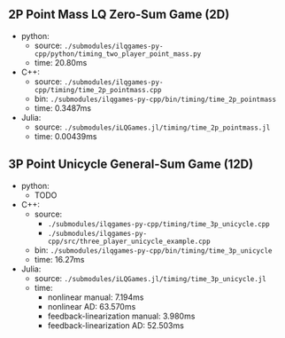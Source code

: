 ## 2P Point Mass LQ Zero-Sum Game (2D)

- python:
    - source: `./submodules/ilqgames-py-cpp/python/timing_two_player_point_mass.py`
    - time: 20.80ms
- C++:
    - source: `./submodules/ilqgames-py-cpp/timing/time_2p_pointmass.cpp`
    - bin: `./submodules/ilqgames-py-cpp/bin/timing/time_2p_pointmass`
    - time: 0.3487ms
- Julia:
    - source: `./submodules/iLQGames.jl/timing/time_2p_pointmass.jl`
    - time: 0.00439ms

## 3P Point Unicycle General-Sum Game (12D)

- python:
    - TODO
- C++:
    - source:
        - `./submodules/ilqgames-py-cpp/timing/time_3p_unicycle.cpp`
        - `./submodules/ilqgames-py-cpp/src/three_player_unicycle_example.cpp`
    - bin: `./submodules/ilqgames-py-cpp/bin/timing/time_3p_unicycle`
    - time: 16.27ms
- Julia:
    - source: `./submodules/iLQGames.jl/timing/time_3p_unicycle.jl`
    - time:
        - nonlinear manual: 7.194ms
        - nonlinear AD:    63.570ms
        - feedback-linearization manual: 3.980ms
        - feedback-linearization AD:    52.503ms

